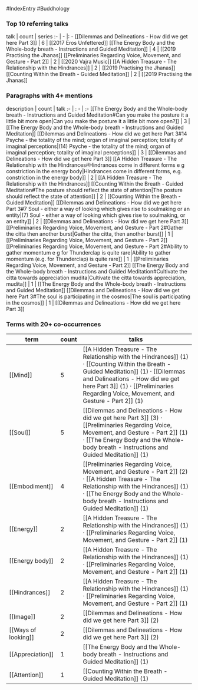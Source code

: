 #IndexEntry #Buddhology

### Top 10 referring talks
talk | count | series
:- | - |: -
[[Dilemmas and Delineations - How did we get here Part 3]] | 6 | [[2017 Eros Unfettered]]
[[The Energy Body and the Whole-body breath - Instructions and Guided Meditation]] | 4 | [[2019 Practising the Jhanas]]
[[Preliminaries Regarding Voice, Movement, and Gesture - Part 2]] | 2 | [[2020 Vajra Music]]
[[A Hidden Treasure - The Relationship with the Hindrances]] | 2 | [[2019 Practising the Jhanas]]
[[Counting Within the Breath - Guided Meditation]] | 2 | [[2019 Practising the Jhanas]]

### Paragraphs with 4+ mentions
description | count | talk
:- | : - | :-
[[The Energy Body and the Whole-body breath - Instructions and Guided Meditation#Can you make the posture it a little bit more open\|Can you make the posture it a little bit more open?]] | 3 | [[The Energy Body and the Whole-body breath - Instructions and Guided Meditation]]
[[Dilemmas and Delineations - How did we get here Part 3#14 Psyche - the totality of the mind; organ of imaginal perception; totality of imaginal perceptions\|(14) Psyche - the totality of the mind; organ of imaginal perception; totality of imaginal perceptions]] | 3 | [[Dilemmas and Delineations - How did we get here Part 3]]
[[A Hidden Treasure - The Relationship with the Hindrances#Hindrances come in different forms e g constriction in the energy body\|Hindrances come in different forms, e.g. constriction in the energy body]] | 2 | [[A Hidden Treasure - The Relationship with the Hindrances]]
[[Counting Within the Breath - Guided Meditation#The posture should reflect the state of attention\|The posture should reflect the state of attention]] | 2 | [[Counting Within the Breath - Guided Meditation]]
[[Dilemmas and Delineations - How did we get here Part 3#7 Soul - either a way of looking which gives rise to soulmaking or an entity\|(7) Soul - either a way of looking which gives rise to soulmaking, or an entity]] | 2 | [[Dilemmas and Delineations - How did we get here Part 3]]
[[Preliminaries Regarding Voice, Movement, and Gesture - Part 2#Gather the citta then another burst\|Gather the citta, then another burst]] | 1 | [[Preliminaries Regarding Voice, Movement, and Gesture - Part 2]]
[[Preliminaries Regarding Voice, Movement, and Gesture - Part 2#Ability to gather momentum e g for Thunderclap is quite rare\|Ability to gather momentum (e.g. for Thunderclap) is quite rare]] | 1 | [[Preliminaries Regarding Voice, Movement, and Gesture - Part 2]]
[[The Energy Body and the Whole-body breath - Instructions and Guided Meditation#Cultivate the citta towards appreciation mudita\|Cultivate the citta towards appreciation, mudita]] | 1 | [[The Energy Body and the Whole-body breath - Instructions and Guided Meditation]]
[[Dilemmas and Delineations - How did we get here Part 3#The soul is participating in the cosmos\|The soul is participating in the cosmos]] | 1 | [[Dilemmas and Delineations - How did we get here Part 3]]

### Terms with 20+ co-occurrences
term | count | talks
-|-|-
[[Mind]] | 5 | <span class="counts">[[A Hidden Treasure - The Relationship with the Hindrances]] (1) · [[Counting Within the Breath - Guided Meditation]] (1) · [[Dilemmas and Delineations - How did we get here Part 3]] (1) · [[Preliminaries Regarding Voice, Movement, and Gesture - Part 2]] (1)</span> 
[[Soul]] | 5 | <span class="counts">[[Dilemmas and Delineations - How did we get here Part 3]] (3) · [[Preliminaries Regarding Voice, Movement, and Gesture - Part 2]] (1) · [[The Energy Body and the Whole-body breath - Instructions and Guided Meditation]] (1)</span> 
[[Embodiment]] | 4 | <span class="counts">[[Preliminaries Regarding Voice, Movement, and Gesture - Part 2]] (2) · [[A Hidden Treasure - The Relationship with the Hindrances]] (1) · [[The Energy Body and the Whole-body breath - Instructions and Guided Meditation]] (1)</span> 
[[Energy]] | 2 | <span class="counts">[[A Hidden Treasure - The Relationship with the Hindrances]] (1) · [[Preliminaries Regarding Voice, Movement, and Gesture - Part 2]] (1)</span> 
[[Energy body]] | 2 | <span class="counts">[[A Hidden Treasure - The Relationship with the Hindrances]] (1) · [[Preliminaries Regarding Voice, Movement, and Gesture - Part 2]] (1)</span> 
[[Hindrances]] | 2 | <span class="counts">[[A Hidden Treasure - The Relationship with the Hindrances]] (1) · [[Preliminaries Regarding Voice, Movement, and Gesture - Part 2]] (1)</span> 
[[Image]] | 2 | <span class="counts">[[Dilemmas and Delineations - How did we get here Part 3]] (2)</span> 
[[Ways of looking]] | 2 | <span class="counts">[[Dilemmas and Delineations - How did we get here Part 3]] (2)</span> 
[[Appreciation]] | 1 | <span class="counts">[[The Energy Body and the Whole-body breath - Instructions and Guided Meditation]] (1)</span> 
[[Attention]] | 1 | <span class="counts">[[Counting Within the Breath - Guided Meditation]] (1)</span> 

